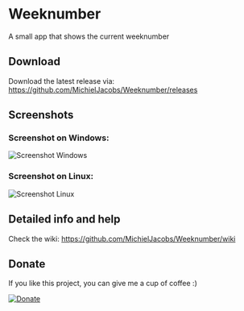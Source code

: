 # Weeknumber
A small app that shows the current weeknumber

## Download
Download the latest release via:
https://github.com/MichielJacobs/Weeknumber/releases

## Screenshots
### Screenshot on Windows:
![Screenshot Windows](https://github.com/MichielJacobs/Weeknumber/blob/master/.github/screenshots/windows.png?raw=true)

### Screenshot on Linux:
![Screenshot Linux](https://github.com/MichielJacobs/Weeknumber/blob/master/.github/screenshots/2017-12-29_22h19_58.png?raw=true)

## Detailed info and help
Check the wiki:
https://github.com/MichielJacobs/Weeknumber/wiki

## Donate
If you like this project, you can give me a cup of coffee :)

[![Donate](https://www.paypalobjects.com/en_US/i/btn/btn_donateCC_LG.gif)](http://paypal.me/MichielJacobs)
